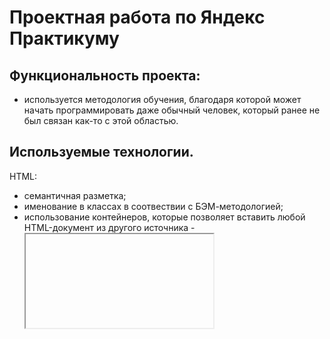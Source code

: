 # Проектная работа по Яндекс Практикуму

## Функциональность проекта:
* используется методология обучения, благодаря которой может начать программировать даже обычный человек, который ранее не был связан как-то с этой областью.

## Используемые технологии.

HTML:
* семантичная разметка;
* именование в классах в соотвествии с БЭМ-методологией;
* использование контейнеров, которые позволяет вставить любой HTML-документ из другого источника - <iframe>.

CSS:
* использование flex и grid-layot для создания сеток;
* анимации, выполненные через @keyframes.

Общая файловая структура:
* использование технологии по правилам Nested БЭМ.
